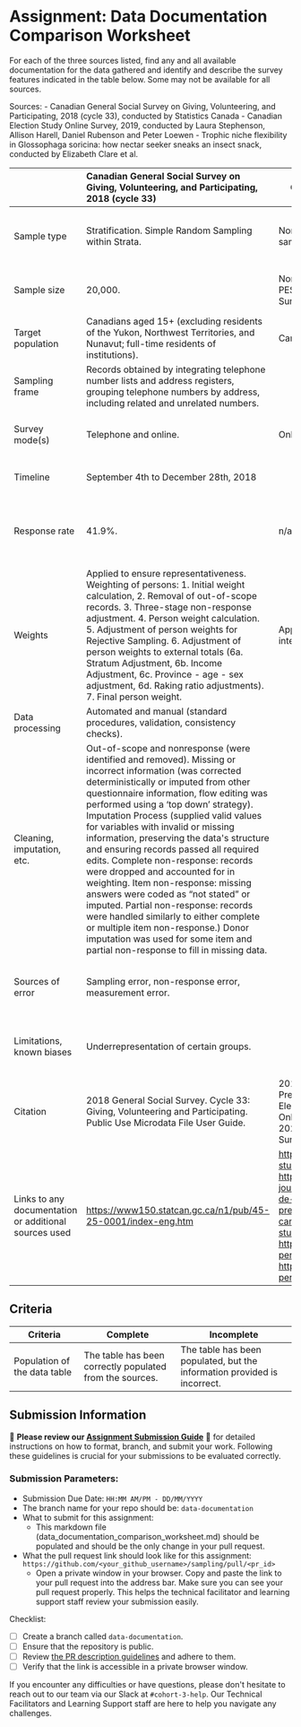 # Assignment: Data Documentation Comparison Worksheet

For each of the three sources listed, find any and all available documentation for the data gathered and identify and describe the survey features indicated in the table below. Some may not be available for all sources.

Sources: - Canadian General Social Survey on Giving, Volunteering, and Participating, 2018 (cycle 33), conducted by Statistics Canada - Canadian Election Study Online Survey, 2019, conducted by Laura Stephenson, Allison Harell, Daniel Rubenson and Peter Loewen - Trophic niche flexibility in Glossophaga soricina: how nectar seeker sneaks an insect snack, conducted by Elizabeth Clare et al.

|                                                       | Canadian General Social Survey on Giving, Volunteering, and Participating, 2018 (cycle 33) | Canadian Election Study Online Survey, 2019 | Trophic niche flexibility in Glossophaga soricina: how nectar seeker sneaks an insect snack |
|----------------|:--------------------|----------------|---------------------|
| Sample type                                           |Stratification. Simple Random Sampling within Strata.|Non-probability sample (online panel). Random sample (phone/e-mail panel).|**Convenience sample** (bats were captured and studied based on their presence in the field and in captivity, indicating that convenience was a key factor). **Purposive sampling** (the selection of bats and their faecal samples appears to be based on specific criteria related to the research question, such as their diet and behavior).|
| Sample size                                           |20,000.|Non-Probability Online Survey: CPS: 𝑛=37,822, PES: 𝑛=10,337. Random Digit Dialing (RDD) Internet Survey: CPS: n=4,021, PES: n=2,889.|**Field surveys:** 38 samples of faecal pellets from Costa Rica and Belize, 75 faecal samples in Belize. **Captive behavioral experiments:** 23 call recordings from bats in flight cages. **Acoustic analyses:** 7 free-flying G. soricina.|
| Target population                                     |Canadians aged 15+ (excluding residents of the Yukon, Northwest Territories, and Nunavut; full-time residents of institutions).|	Canadian citizens eligible to vote in 2019.|Glossophaga soricina in Costa Rica, Belize, and captivity in the UK.|
| Sampling frame                                        |Records obtained by integrating telephone number lists and address registers, grouping telephone numbers by address, including related and unrelated numbers.|                                             |**Field surveys:** 112 G. soricina bats that were caught. **Captive behavioral experiments:** Captive colony of G. soricina in the UK. **Acoustic analyses:** Acoustic recordings from bats in a flight room.|
| Survey mode(s)                                        |Telephone and online.|Online and telephone/e-mail.|**Field surveys:** Collection of faecal pellets from natural habitats. **Captive behavioral experiments:** Observational studies and feeding trials. **Acoustic analyses:** Use of acoustic equipment in controlled environments to record echolocation calls.|
| Timeline                                              | September 4th to December 28th, 2018|                                             |**Field surveys:** 7-week period from late May to early July 2009. **Captive behavioral experiments:** 1–1·5 h on nine consecutive days. **Acoustic analyses:** up to 2·5 h.|
| Response rate                                         |41.9%.|n/a.|**Field surveys:** 66% of the faecal pellets sampled contained insects, 43% of faecal samples (n = 75) collected from G. soricina in Belize contained insect fragments. **Captive behavioral experiments:** n/a. It observed behavior rather than response rate. **Acoustic analyses:** n/a. There are measurements of echolocation calls rather than response rates.|
| Weights                                               |Applied to ensure representativeness. Weighting of persons: 1. Initial weight calculation, 2. Removal of out-of-scope records. 3. Three-stage non-response adjustment. 4. Person weight calculation. 5. Adjustment of person weights for Rejective Sampling. 6. Adjustment of person weights to external totals (6a. Stratum Adjustment, 6b. Income Adjustment, 6c. Province - age - sex adjustment, 6d. Raking ratio adjustments). 7. Final person weight.|Applied to adjust for demographic and voting intention discrepancies.|n/a.|
| Data processing                                       |Automated and manual (standard procedures, validation, consistency checks).|                                             |Acoustic analysis, observation recordings, genetic analysis.|
| Cleaning, imputation, etc.                            |Out-of-scope and nonresponse (were identified and removed). Missing or incorrect information (was corrected deterministically or imputed from other questionnaire information, flow editing was performed using a ‘top down’ strategy). Imputation Process (supplied valid values for variables with invalid or missing information, preserving the data's structure and ensuring records passed all required edits. Complete non-response: records were dropped and accounted for in weighting. Item non-response: missing answers were coded as “not stated” or imputed. Partial non-response: records were handled similarly to either complete or multiple item non-response.) Donor imputation was used for some item and partial non-response to fill in missing data.|                                             |**Field data:** Cleaning included identification and categorization of faecal contents, with limitations in species identification due to reference database limitations. **Captive observations:** Data from observations were collected and interpreted with potential learning effects.|
| Sources of error                                      |Sampling error, non-response error, measurement error.|                                             |**Field studies:** limitations in insect species identification due to incomplete reference databases. **Captive behavioral experiments:** variability in feeding and handling times; bias in captivity is possible. **Acoustic analysis:** potential underestimation of call intensity due to constraints.|
| Limitations, known biases                             |Underrepresentation of certain groups.|                                             |**Field studies:** incomplete identification of species; ppotential sampling bias in faecal pellet collection. **Captive behavioral experiments:** limited to observations in captivity; may not fully reflect wild behavior. **Acoustic analysis:** possible underestimation of call intensity; effect of restriction on echolocation.| 
| Citation                                              |2018 General Social Survey. Cycle 33: Giving, Volunteering and Participating. Public Use Microdata File User Guide.|2019 Canadian Election Study. Measuring Preferences and Behaviours in the 2019 Canadian Election Study. Canadian Election Study 2019 Online Survey Codebook Version 2.0 November 24, 2023. Canadian Election Study 2019 – Phone Survey.|Clare, Elizabeth L. et al. (2013), Trophic niche flexibility in G lossophaga soricina : how a nectar seeker sneaks an insect snack, Functional Ecology, Article-journal, https://doi.org/10.1111/1365-2435.12192|
| Links to any documentation or additional sources used |https://www150.statcan.gc.ca/n1/pub/45-25-0001/index-eng.htm|http://www.ces-eec.ca/2019-canadian-election-study/. https://www.cambridge.org/core/journals/canadian-journal-of-political-science-revue-canadienne-de-science-politique/article/measuring-preferences-and-behaviours-in-the-2019-canadian-election-study/540E739DF7F62AD882A5812DD0E0BF2D. https://dataverse.harvard.edu/dataset.xhtml?persistentId=doi:10.7910/DVN/DUS88V. https://dataverse.harvard.edu/dataset.xhtml?persistentId=doi:10.7910/DVN/8RHLG1.|https://datadryad.org/stash/dataset/doi:10.5061/dryad.n7j27. https://besjournals.onlinelibrary.wiley.com/action/downloadSupplement?doi=10.1111%2F1365-2435.12192&file=fec12192-sup-0001-LaySummary.pdf. https://besjournals.onlinelibrary.wiley.com/action/downloadSupplement?doi=10.1111%2F1365-2435.12192&file=fec12192-sup-0002-VideoS1.m4v|

## Criteria

|Criteria|Complete|Incomplete|
|--------|----|----|
|Population of the data table|The table has been correctly populated from the sources.|The table has been populated, but the information provided is incorrect.|

## Submission Information

🚨 **Please review our [Assignment Submission Guide](https://github.com/UofT-DSI/onboarding/blob/main/onboarding_documents/submissions.md)** 🚨 for detailed instructions on how to format, branch, and submit your work. Following these guidelines is crucial for your submissions to be evaluated correctly.

### Submission Parameters:
* Submission Due Date: `HH:MM AM/PM - DD/MM/YYYY`
* The branch name for your repo should be: `data-documentation`
* What to submit for this assignment:
     * This markdown file (data_documentation_comparison_worksheet.md) should be populated and should be the only change in your pull request.
* What the pull request link should look like for this assignment: `https://github.com/<your_github_username>/sampling/pull/<pr_id>`
     * Open a private window in your browser. Copy and paste the link to your pull request into the address bar. Make sure you can see your pull request properly. This helps the technical facilitator and learning support staff review your submission easily.

Checklist:
- [ ] Create a branch called `data-documentation`.
- [ ] Ensure that the repository is public.
- [ ] Review [the PR description guidelines](https://github.com/UofT-DSI/onboarding/blob/main/onboarding_documents/submissions.md#guidelines-for-pull-request-descriptions) and adhere to them.
- [ ] Verify that the link is accessible in a private browser window.

If you encounter any difficulties or have questions, please don't hesitate to reach out to our team via our Slack at `#cohort-3-help`. Our Technical Facilitators and Learning Support staff are here to help you navigate any challenges.
